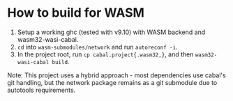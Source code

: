 # How to build for WASM

1. Setup a working ghc (tested with v9.10) with WASM backend and wasm32-wasi-cabal.
2. `cd` into `wasm-submodules/network` and run `autoreconf -i`.
3. In the project root, run `cp cabal.project{.wasm32,}`, and then `wasm32-wasi-cabal build`.

Note: This project uses a hybrid approach - most dependencies use cabal's git handling, but the network package remains as a git submodule due to autotools requirements.
